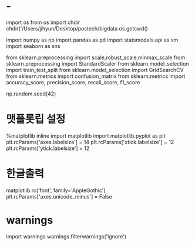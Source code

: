 # -
import os
from os import chdir
chdir('/Users/jihyun/Desktop/postech/bigdata
os.getcwd()

import numpy as np
import pandas as pd
import statsmodels.api as sm
import seaborn as sns

from sklearn.preprocessing import scale,robust_scale,minmax_scale
from sklearn.preprocessing import StandardScaler
from sklearn.model_selection import train_test_split
from sklearn.model_selection import GridSearchCV
from sklearn.metrics import confusion_matrix
from sklearn.metrics import accuracy_score, precision_score, recall_score, f1_score

np.random.seed(42)

# 맷플롯립 설정
%matplotlib inline
import matplotlib
import matplotlib.pyplot as plt
plt.rcParams['axes.labelsize'] = 14
plt.rcParams['xtick.labelsize'] = 12
plt.rcParams['ytick.labelsize'] = 12

# 한글출력
matplotlib.rc('font', family='AppleGothic')
plt.rcParams['axes.unicode_minus'] = False

# warnings 
import warnings
warnings.filterwarnings('ignore')
